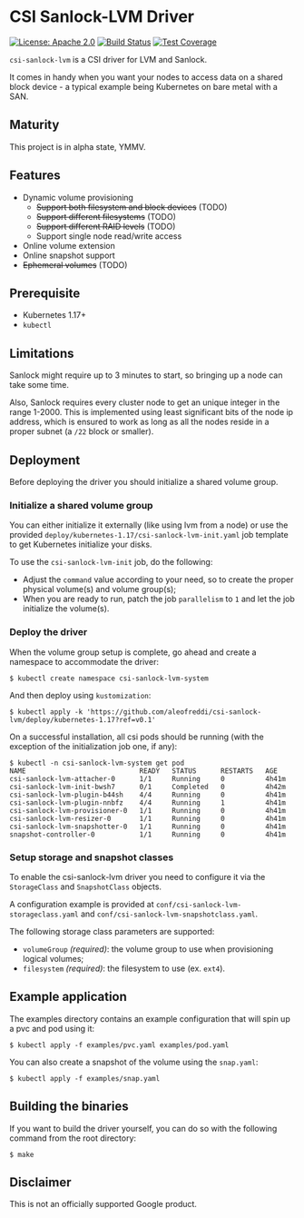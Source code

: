 # CSI Sanlock-LVM Driver
[![License: Apache 2.0](https://img.shields.io/badge/License-Apache%202.0-blue.svg)](https://opensource.org/licenses/Apache-2.0)
[![Build Status](https://travis-ci.com/aleofreddi/csi-sanlock-lvm.svg?branch=master)](https://travis-ci.com/aleofreddi/csi-sanlock-lvm)
[![Test Coverage](https://codecov.io/gh/aleofreddi/csi-sanlock-lvm/branch/master/graph/badge.svg)](https://codecov.io/gh/aleofreddi/csi-sanlock-lvm) 

`csi-sanlock-lvm` is a CSI driver for LVM and Sanlock.

It comes in handy when you want your nodes to access data on a shared block
device - a typical example being Kubernetes on bare metal with a SAN.

## Maturity

This project is in alpha state, YMMV.

## Features

-   Dynamic volume provisioning
    -   ~~Support both filesystem and block devices~~ (TODO)
    -   ~~Support different filesystems~~ (TODO)
    -   ~~Support different RAID levels~~ (TODO)
    -   Support single node read/write access
-   Online volume extension
-   Online snapshot support
-   ~~Ephemeral volumes~~ (TODO)

## Prerequisite

-   Kubernetes 1.17+
-   `kubectl`

## Limitations

Sanlock might require up to 3 minutes to start, so bringing up a node can take
some time.

Also, Sanlock requires every cluster node to get an unique integer in the range
1-2000. This is implemented using least significant bits of the node ip address,
which is ensured to work as long as all the nodes reside in a proper subnet
(a `/22` block or smaller).

## Deployment

Before deploying the driver you should initialize a shared volume group.

### Initialize a shared volume group

You can either initialize it externally (like using lvm from a node) or use
the provided `deploy/kubernetes-1.17/csi-sanlock-lvm-init.yaml` job template
to get Kubernetes initialize your disks.

To use the `csi-sanlock-lvm-init` job, do the following:

- Adjust the `command` value according to your need, so to create the proper
physical volume(s) and volume group(s);
- When you are ready to run, patch the job `parallelism` to `1` and let the job
initialize the volume(s).

### Deploy the driver

When the volume group setup is complete, go ahead and create a namespace to
accommodate the driver:

```shell
$ kubectl create namespace csi-sanlock-lvm-system
```

And then deploy using `kustomization`:

```shell
$ kubectl apply -k 'https://github.com/aleofreddi/csi-sanlock-lvm/deploy/kubernetes-1.17?ref=v0.1'
```

On a successful installation, all csi pods should be running (with the exception
of the initialization job one, if any):

```shell
$ kubectl -n csi-sanlock-lvm-system get pod
NAME                            READY   STATUS      RESTARTS   AGE
csi-sanlock-lvm-attacher-0      1/1     Running     0          4h41m
csi-sanlock-lvm-init-bwsh7      0/1     Completed   0          4h42m
csi-sanlock-lvm-plugin-b44sh    4/4     Running     0          4h41m
csi-sanlock-lvm-plugin-nnbfz    4/4     Running     1          4h41m
csi-sanlock-lvm-provisioner-0   1/1     Running     0          4h41m
csi-sanlock-lvm-resizer-0       1/1     Running     0          4h41m
csi-sanlock-lvm-snapshotter-0   1/1     Running     0          4h41m
snapshot-controller-0           1/1     Running     0          4h41m
```

### Setup storage and snapshot classes

To enable the csi-sanlock-lvm driver you need to configure it via the
`StorageClass` and `SnapshotClass` objects.

A configuration example is provided at `conf/csi-sanlock-lvm-storageclass.yaml`
and `conf/csi-sanlock-lvm-snapshotclass.yaml`.

The following storage class parameters are supported:

- `volumeGroup` _(required)_: the volume group to use when provisioning logical
  volumes;
- `filesystem` _(required)_: the filesystem to use (ex. `ext4`).

## Example application

The examples directory contains an example configuration that will spin up a pvc
and pod using it:

```shell
$ kubectl apply -f examples/pvc.yaml examples/pod.yaml
```

You can also create a snapshot of the volume using the `snap.yaml`:

```shell
$ kubectl apply -f examples/snap.yaml
```

## Building the binaries

If you want to build the driver yourself, you can do so with the following
command from the root directory:

```shell
$ make
```

## Disclaimer

This is not an officially supported Google product.
